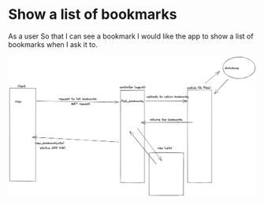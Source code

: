 # Show a list of bookmarks

As a user
So that I can see a bookmark
I would like the app to show a list of bookmarks when I ask it to.

![](./01-user-story-domain-model.png)

